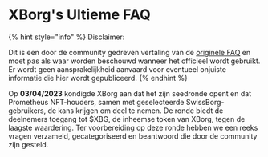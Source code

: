 # XBorg's Ultieme FAQ

{% hint style="info" %}
Disclaimer:

Dit is een door de community gedreven vertaling van de [originele FAQ](https://xborg-1.gitbook.io/faq/) en moet pas als waar worden beschouwd wanneer het officieel wordt gebruikt. Er wordt geen aansprakelijkheid aanvaard voor eventueel onjuiste informatie die hier wordt gepubliceerd.
{% endhint %}

Op **03/04/2023** kondigde XBorg aan dat het zijn seedronde opent en dat Prometheus NFT-houders, samen met geselecteerde SwissBorg-gebruikers, de kans krijgen om deel te nemen. De ronde biedt de deelnemers toegang tot $XBG, de inheemse token van XBorg, tegen de laagste waardering. Ter voorbereiding op deze ronde hebben we een reeks vragen verzameld, gecategoriseerd en beantwoord die door de community zijn gesteld.